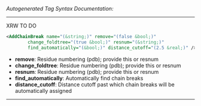 <!-- THIS IS AN AUTOGENERATED FILE: Don't edit it directly, instead change the schema definition in the code itself. -->

_Autogenerated Tag Syntax Documentation:_

---
XRW TO DO

```xml
<AddChainBreak name="(&string;)" remove="(false &bool;)"
        change_foldtree="(true &bool;)" resnum="(&string;)"
        find_automatically="(&bool;)" distance_cutoff="(2.5 &real;)" />
```

-   **remove**: Residue numbering (pdb); provide this or resnum
-   **change_foldtree**: Residue numbering (pdb); provide this or resnum
-   **resnum**: Residue numbering (pdb); provide this or resnum
-   **find_automatically**: Automatically find chain breaks
-   **distance_cutoff**: Distance cutoff past which chain breaks will be automatically assigned

---
